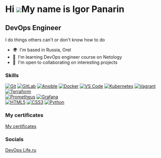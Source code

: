 Hi ![](https://user-images.githubusercontent.com/18350557/176309783-0785949b-9127-417c-8b55-ab5a4333674e.gif)My name is Igor Panarin
====================================================================================================================================

DevOps Engineer
---------------

I do things others can't or don't know how to do

* 🌍  I'm based in Russia, Orel
* 🧠  I'm learning DevOps engineer course on Netology
* 🤝  I'm open to collaborating on interesting projects

### Skills


<p align="left">
<a target="_blank" rel="noopener noreferrer nofollow" href="https://camo.githubusercontent.com/b38b8897560b3731eafccf44bf41f9450b71ec972a7759e0d104402403b51b13/68747470733a2f2f696d672e736869656c64732e696f2f62616467652f4769742d2532334630353033332e7376673f7374796c653d666c61742d737175617265266c6f676f3d676974266c6f676f436f6c6f723d7768697465"><img src="https://camo.githubusercontent.com/b38b8897560b3731eafccf44bf41f9450b71ec972a7759e0d104402403b51b13/68747470733a2f2f696d672e736869656c64732e696f2f62616467652f4769742d2532334630353033332e7376673f7374796c653d666c61742d737175617265266c6f676f3d676974266c6f676f436f6c6f723d7768697465" alt="Git" data-canonical-src="https://img.shields.io/badge/Git-%23F05033.svg?style=flat-square&amp;logo=git&amp;logoColor=white" style="max-width: 100%;"></a>
<a target="_blank" rel="noopener noreferrer nofollow" href="https://camo.githubusercontent.com/35b0a4cb52ffc87fc7c464f9f2527dec988b663d0ae86bf8d542ae5649bd2c9e/68747470733a2f2f696d672e736869656c64732e696f2f62616467652f2d4769744c61622d4643413132313f7374796c653d666c61742d737175617265266c6f676f3d6769746c6162"><img src="https://camo.githubusercontent.com/35b0a4cb52ffc87fc7c464f9f2527dec988b663d0ae86bf8d542ae5649bd2c9e/68747470733a2f2f696d672e736869656c64732e696f2f62616467652f2d4769744c61622d4643413132313f7374796c653d666c61742d737175617265266c6f676f3d6769746c6162" alt="GitLab" data-canonical-src="https://img.shields.io/badge/-GitLab-FCA121?style=flat-square&amp;logo=gitlab" style="max-width: 100%;"></a>
<a target="_blank" rel="noopener noreferrer nofollow" href="https://camo.githubusercontent.com/d181729cd14c46b0f64eada3c78e8f083e7a225ea3c5b6289729d7e800d2ae43/68747470733a2f2f696d672e736869656c64732e696f2f62616467652f416e7369626c652d2532333141313931382e7376673f7374796c653d666c61742d737175617265266c6f676f3d616e7369626c65266c6f676f436f6c6f723d7768697465"><img src="https://camo.githubusercontent.com/d181729cd14c46b0f64eada3c78e8f083e7a225ea3c5b6289729d7e800d2ae43/68747470733a2f2f696d672e736869656c64732e696f2f62616467652f416e7369626c652d2532333141313931382e7376673f7374796c653d666c61742d737175617265266c6f676f3d616e7369626c65266c6f676f436f6c6f723d7768697465" alt="Ansible" data-canonical-src="https://img.shields.io/badge/Ansible-%231A1918.svg?style=flat-square&amp;logo=ansible&amp;logoColor=white" style="max-width: 100%;"></a>
<a target="_blank" rel="noopener noreferrer nofollow" href="https://camo.githubusercontent.com/2becd2d85b75595652cc9c88f64c6e12b92ad902266ec7c1cd684953816b156f/68747470733a2f2f696d672e736869656c64732e696f2f62616467652f446f636b65722d2532333064623765642e7376673f7374796c653d666c61742d737175617265266c6f676f3d646f636b6572266c6f676f436f6c6f723d7768697465"><img src="https://camo.githubusercontent.com/2becd2d85b75595652cc9c88f64c6e12b92ad902266ec7c1cd684953816b156f/68747470733a2f2f696d672e736869656c64732e696f2f62616467652f446f636b65722d2532333064623765642e7376673f7374796c653d666c61742d737175617265266c6f676f3d646f636b6572266c6f676f436f6c6f723d7768697465" alt="Docker" data-canonical-src="https://img.shields.io/badge/Docker-%230db7ed.svg?style=flat-square&amp;logo=docker&amp;logoColor=white" style="max-width: 100%;"></a>
<a target="_blank" rel="noopener noreferrer nofollow" href="https://camo.githubusercontent.com/d99f92b9d51e6322eb14babd4bf1747f04029078b7ab4de6c5a6647c7d8c3147/68747470733a2f2f696d672e736869656c64732e696f2f7374617469632f76313f7374796c653d666c61742d737175617265266d6573736167653d56532b2544302541316f646526636f6c6f723d303037414343266c6f676f3d56697375616c2b53747564696f2b436f6465266c6162656c3d"><img src="https://camo.githubusercontent.com/d99f92b9d51e6322eb14babd4bf1747f04029078b7ab4de6c5a6647c7d8c3147/68747470733a2f2f696d672e736869656c64732e696f2f7374617469632f76313f7374796c653d666c61742d737175617265266d6573736167653d56532b2544302541316f646526636f6c6f723d303037414343266c6f676f3d56697375616c2b53747564696f2b436f6465266c6162656c3d" alt="VS Code" data-canonical-src="https://img.shields.io/static/v1?style=flat-square&amp;message=VS+%D0%A1ode&amp;color=007ACC&amp;logo=Visual+Studio+Code&amp;label=" style="max-width: 100%;"></a>
<a target="_blank" rel="noopener noreferrer nofollow" href="https://camo.githubusercontent.com/be1e60cee35297f52d409953f08be1bb570f950fb6125a9ec3cb630a7a448d6c/68747470733a2f2f696d672e736869656c64732e696f2f62616467652f4b756265726e657465732d2532333332366365352e7376673f7374796c653d666c61742d737175617265266c6f676f3d6b756265726e65746573266c6f676f436f6c6f723d7768697465"><img src="https://camo.githubusercontent.com/be1e60cee35297f52d409953f08be1bb570f950fb6125a9ec3cb630a7a448d6c/68747470733a2f2f696d672e736869656c64732e696f2f62616467652f4b756265726e657465732d2532333332366365352e7376673f7374796c653d666c61742d737175617265266c6f676f3d6b756265726e65746573266c6f676f436f6c6f723d7768697465" alt="Kubernetes" data-canonical-src="https://img.shields.io/badge/Kubernetes-%23326ce5.svg?style=flat-square&amp;logo=kubernetes&amp;logoColor=white" style="max-width: 100%;"></a>
<a target="_blank" rel="noopener noreferrer nofollow" href="https://camo.githubusercontent.com/037ad8df902785d6e7c3227aa4e415462e119b8c54b81edec2da1cd06b9ee8f0/68747470733a2f2f696d672e736869656c64732e696f2f62616467652f56616772616e742d2532333135363346462e7376673f7374796c653d666c61742d737175617265266c6f676f3d76616772616e74266c6f676f436f6c6f723d7768697465"><img src="https://camo.githubusercontent.com/037ad8df902785d6e7c3227aa4e415462e119b8c54b81edec2da1cd06b9ee8f0/68747470733a2f2f696d672e736869656c64732e696f2f62616467652f56616772616e742d2532333135363346462e7376673f7374796c653d666c61742d737175617265266c6f676f3d76616772616e74266c6f676f436f6c6f723d7768697465" alt="Vagrant" data-canonical-src="https://img.shields.io/badge/Vagrant-%231563FF.svg?style=flat-square&amp;logo=vagrant&amp;logoColor=white" style="max-width: 100%;"></a>
<a target="_blank" rel="noopener noreferrer nofollow" href="https://camo.githubusercontent.com/199f5a46c05487d65fde9f348a188ff570dddd2c8ba7605436bc5c1f25bc076d/68747470733a2f2f696d672e736869656c64732e696f2f62616467652f5465727261666f726d2d2532333538333543432e7376673f7374796c653d666c61742d737175617265266c6f676f3d7465727261666f726d266c6f676f436f6c6f723d7768697465"><img src="https://camo.githubusercontent.com/199f5a46c05487d65fde9f348a188ff570dddd2c8ba7605436bc5c1f25bc076d/68747470733a2f2f696d672e736869656c64732e696f2f62616467652f5465727261666f726d2d2532333538333543432e7376673f7374796c653d666c61742d737175617265266c6f676f3d7465727261666f726d266c6f676f436f6c6f723d7768697465" alt="Terraform" data-canonical-src="https://img.shields.io/badge/Terraform-%235835CC.svg?style=flat-square&amp;logo=terraform&amp;logoColor=white" style="max-width: 100%;"></a>
<br>
<a target="_blank" rel="noopener noreferrer nofollow" href="https://camo.githubusercontent.com/c72170395c43e5834553aef32f656243ddcc929595850898ad17c39b63653d36/68747470733a2f2f696d672e736869656c64732e696f2f62616467652f50726f6d6574686575732d4536353232433f7374796c653d666c61742d737175617265266c6f676f3d50726f6d657468657573266c6f676f436f6c6f723d7768697465"><img src="https://camo.githubusercontent.com/c72170395c43e5834553aef32f656243ddcc929595850898ad17c39b63653d36/68747470733a2f2f696d672e736869656c64732e696f2f62616467652f50726f6d6574686575732d4536353232433f7374796c653d666c61742d737175617265266c6f676f3d50726f6d657468657573266c6f676f436f6c6f723d7768697465" alt="Prometheus" data-canonical-src="https://img.shields.io/badge/Prometheus-E6522C?style=flat-square&amp;logo=Prometheus&amp;logoColor=white" style="max-width: 100%;"></a>
<a target="_blank" rel="noopener noreferrer nofollow" href="https://camo.githubusercontent.com/d03391681f6feb218b5e07ca795cdb7d25af34bc0b68fc1fbfe32fb031f1d57c/68747470733a2f2f696d672e736869656c64732e696f2f62616467652f47726166616e612d2532334634363830302e7376673f7374796c653d666c61742d737175617265266c6f676f3d67726166616e61266c6f676f436f6c6f723d7768697465"><img src="https://camo.githubusercontent.com/d03391681f6feb218b5e07ca795cdb7d25af34bc0b68fc1fbfe32fb031f1d57c/68747470733a2f2f696d672e736869656c64732e696f2f62616467652f47726166616e612d2532334634363830302e7376673f7374796c653d666c61742d737175617265266c6f676f3d67726166616e61266c6f676f436f6c6f723d7768697465" alt="Grafana" data-canonical-src="https://img.shields.io/badge/Grafana-%23F46800.svg?style=flat-square&amp;logo=grafana&amp;logoColor=white" style="max-width: 100%;"></a>
<br>
<a target="_blank" rel="noopener noreferrer nofollow" href="https://camo.githubusercontent.com/9a7c8c4ee62739436a191706be9f786a813dc377ce778522da198cb94874dc22/68747470733a2f2f696d672e736869656c64732e696f2f62616467652f2d48544d4c352d2532334534344432373f7374796c653d666c61742d737175617265266c6f676f3d68746d6c35266c6f676f436f6c6f723d666666666666"><img src="https://camo.githubusercontent.com/9a7c8c4ee62739436a191706be9f786a813dc377ce778522da198cb94874dc22/68747470733a2f2f696d672e736869656c64732e696f2f62616467652f2d48544d4c352d2532334534344432373f7374796c653d666c61742d737175617265266c6f676f3d68746d6c35266c6f676f436f6c6f723d666666666666" alt="HTML5" data-canonical-src="https://img.shields.io/badge/-HTML5-%23E44D27?style=flat-square&amp;logo=html5&amp;logoColor=ffffff" style="max-width: 100%;"></a>
<a target="_blank" rel="noopener noreferrer nofollow" href="https://camo.githubusercontent.com/19d98ab99fe0a1a5c00ef27920be3ada8548f2476877db0598960ac2a5f8788d/68747470733a2f2f696d672e736869656c64732e696f2f62616467652f2d435353332d2532333135373242363f7374796c653d666c61742d737175617265266c6f676f3d63737333"><img src="https://camo.githubusercontent.com/19d98ab99fe0a1a5c00ef27920be3ada8548f2476877db0598960ac2a5f8788d/68747470733a2f2f696d672e736869656c64732e696f2f62616467652f2d435353332d2532333135373242363f7374796c653d666c61742d737175617265266c6f676f3d63737333" alt="CSS3" data-canonical-src="https://img.shields.io/badge/-CSS3-%231572B6?style=flat-square&amp;logo=css3" style="max-width: 100%;"></a>
<a target="_blank" rel="noopener noreferrer nofollow" href="https://camo.githubusercontent.com/f5806fb84e803a767dbf4fdd83b6563c3d5fa6623d49728516ed237d8e796842/68747470733a2f2f696d672e736869656c64732e696f2f62616467652f507974686f6e2d3336373041303f7374796c653d666c61742d737175617265266c6f676f3d707974686f6e266c6f676f436f6c6f723d666664643534"><img src="https://camo.githubusercontent.com/f5806fb84e803a767dbf4fdd83b6563c3d5fa6623d49728516ed237d8e796842/68747470733a2f2f696d672e736869656c64732e696f2f62616467652f507974686f6e2d3336373041303f7374796c653d666c61742d737175617265266c6f676f3d707974686f6e266c6f676f436f6c6f723d666664643534" alt="Python" data-canonical-src="https://img.shields.io/badge/Python-3670A0?style=flat-square&amp;logo=python&amp;logoColor=ffdd54" style="max-width: 100%;"></a>
</p>

### My certificates
[My certificates](https://github.com/networksuperman/my_certs/blob/main/README.md)  

### Socials
[DevOps Life.ru](https://devopslife.ru/)
